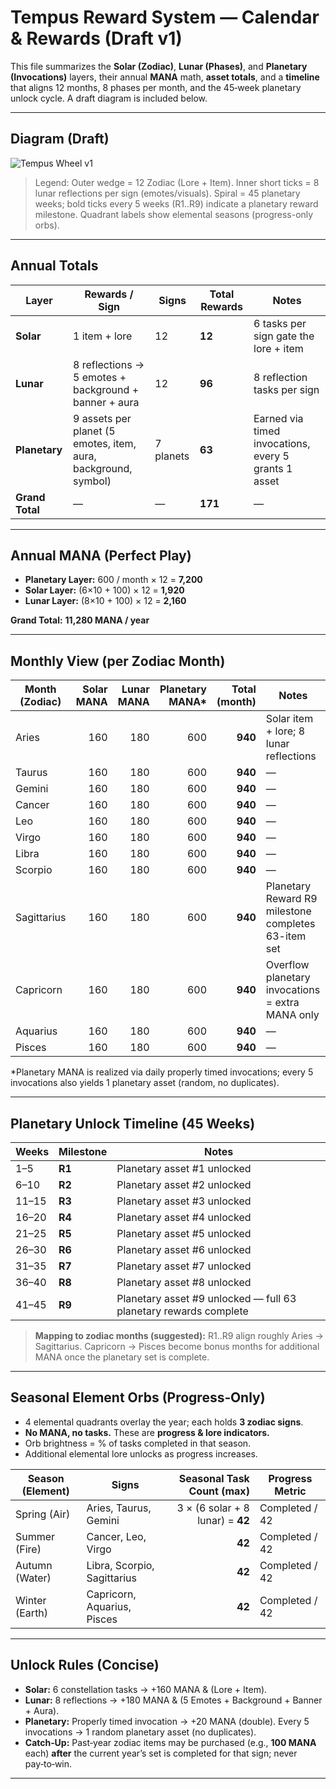 
# Tempus Reward System — Calendar & Rewards (Draft v1)

This file summarizes the **Solar (Zodiac)**, **Lunar (Phases)**, and **Planetary (Invocations)** layers,
their annual **MANA** math, **asset totals**, and a **timeline** that aligns 12 months, 8 phases per month,
and the 45‑week planetary unlock cycle. A draft diagram is included below.

---

## Diagram (Draft)

![Tempus Wheel v1](tempus_wheel_v1.png)

> Legend: Outer wedge = 12 Zodiac (Lore + Item). Inner short ticks = 8 lunar reflections per sign (emotes/visuals).
> Spiral = 45 planetary weeks; bold ticks every 5 weeks (R1..R9) indicate a planetary reward milestone.
> Quadrant labels show elemental seasons (progress-only orbs).

---

## Annual Totals

| Layer      | Rewards / Sign | Signs | Total Rewards | Notes |
|------------|-----------------|-------|---------------|-------|
| **Solar**  | 1 item + lore   | 12    | **12**        | 6 tasks per sign gate the lore + item |
| **Lunar**  | 8 reflections → 5 emotes + background + banner + aura | 12 | **96** | 8 reflection tasks per sign |
| **Planetary** | 9 assets per planet (5 emotes, item, aura, background, symbol) | 7 planets | **63** | Earned via timed invocations, every 5 grants 1 asset |
| **Grand Total** | — | — | **171** | — |

---

## Annual MANA (Perfect Play)

- **Planetary Layer:** 600 / month × 12 = **7,200**
- **Solar Layer:** (6×10 + 100) × 12 = **1,920**
- **Lunar Layer:** (8×10 + 100) × 12 = **2,160**

**Grand Total:** **11,280 MANA / year**

---

## Monthly View (per Zodiac Month)

| Month (Zodiac) | Solar MANA | Lunar MANA | Planetary MANA* | Total (month) | Notes |
|---|---:|---:|---:|---:|---|
| Aries        | 160 | 180 | 600 | **940** | Solar item + lore; 8 lunar reflections |
| Taurus       | 160 | 180 | 600 | **940** | — |
| Gemini       | 160 | 180 | 600 | **940** | — |
| Cancer       | 160 | 180 | 600 | **940** | — |
| Leo          | 160 | 180 | 600 | **940** | — |
| Virgo        | 160 | 180 | 600 | **940** | — |
| Libra        | 160 | 180 | 600 | **940** | — |
| Scorpio      | 160 | 180 | 600 | **940** | — |
| Sagittarius  | 160 | 180 | 600 | **940** | Planetary Reward R9 milestone completes 63-item set |
| Capricorn    | 160 | 180 | 600 | **940** | Overflow planetary invocations = extra MANA only |
| Aquarius     | 160 | 180 | 600 | **940** | — |
| Pisces       | 160 | 180 | 600 | **940** | — |

\*Planetary MANA is realized via daily properly timed invocations; every 5 invocations also yields 1 planetary asset (random, no duplicates).

---

## Planetary Unlock Timeline (45 Weeks)

| Weeks | Milestone | Notes |
|---|---|---|
| 1–5   | **R1** | Planetary asset #1 unlocked |
| 6–10  | **R2** | Planetary asset #2 unlocked |
| 11–15 | **R3** | Planetary asset #3 unlocked |
| 16–20 | **R4** | Planetary asset #4 unlocked |
| 21–25 | **R5** | Planetary asset #5 unlocked |
| 26–30 | **R6** | Planetary asset #6 unlocked |
| 31–35 | **R7** | Planetary asset #7 unlocked |
| 36–40 | **R8** | Planetary asset #8 unlocked |
| 41–45 | **R9** | Planetary asset #9 unlocked — full 63 planetary rewards complete |

> **Mapping to zodiac months (suggested):** R1..R9 align roughly Aries → Sagittarius.
> Capricorn → Pisces become bonus months for additional MANA once the planetary set is complete.

---

## Seasonal Element Orbs (Progress‑Only)

- 4 elemental quadrants overlay the year; each holds **3 zodiac signs**.
- **No MANA, no tasks.** These are **progress & lore indicators.**
- Orb brightness = % of tasks completed in that season.
- Additional elemental lore unlocks as progress increases.

| Season (Element) | Signs | Seasonal Task Count (max) | Progress Metric |
|---|---|---:|---|
| Spring (Air)   | Aries, Taurus, Gemini      | 3 × (6 solar + 8 lunar) = **42** | Completed / 42 |
| Summer (Fire)  | Cancer, Leo, Virgo         | **42** | Completed / 42 |
| Autumn (Water) | Libra, Scorpio, Sagittarius| **42** | Completed / 42 |
| Winter (Earth) | Capricorn, Aquarius, Pisces| **42** | Completed / 42 |

---

## Unlock Rules (Concise)

- **Solar:** 6 constellation tasks → +160 MANA & (Lore + Item).  
- **Lunar:** 8 reflections → +180 MANA & (5 Emotes + Background + Banner + Aura).  
- **Planetary:** Properly timed invocation → +20 MANA (double). Every 5 invocations → 1 random planetary asset (no duplicates).  
- **Catch‑Up:** Past‑year zodiac items may be purchased (e.g., **100 MANA** each) **after** the current year’s set is completed for that sign; never pay‑to‑win.  

---